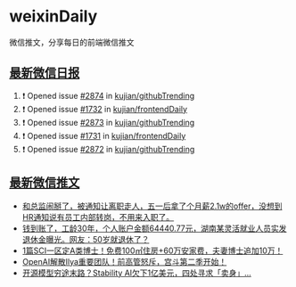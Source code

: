 # weixinDaily
微信推文，分享每日的前端微信推文

## [最新微信日报](https://github.com/kujian/weixinDaily/issues)

<!--START_SECTION:activity-->
1. ❗ Opened issue [#2874](https://github.com/kujian/githubTrending/issues/2874) in [kujian/githubTrending](https://github.com/kujian/githubTrending)
2. ❗ Opened issue [#1732](https://github.com/kujian/frontendDaily/issues/1732) in [kujian/frontendDaily](https://github.com/kujian/frontendDaily)
3. ❗ Opened issue [#2873](https://github.com/kujian/githubTrending/issues/2873) in [kujian/githubTrending](https://github.com/kujian/githubTrending)
4. ❗ Opened issue [#1731](https://github.com/kujian/frontendDaily/issues/1731) in [kujian/frontendDaily](https://github.com/kujian/frontendDaily)
5. ❗ Opened issue [#2872](https://github.com/kujian/githubTrending/issues/2872) in [kujian/githubTrending](https://github.com/kujian/githubTrending)
<!--END_SECTION:activity-->


## [最新微信推文](https://weixin.qdkfweb.cn/)

<!-- BLOG-POST-LIST:START -->
- [和总监闹掰了，被通知让离职走人，五一后拿了个月薪2.1w的offer，没想到HR通知说有员工内部转岗，不用来入职了。](https://weixin.qdkfweb.cn/47653.html)
- [钱到账了，工龄30年，个人账户金额64440.77元，湖南某灵活就业人员实发退休金曝光。网友：50岁就退休了？](https://weixin.qdkfweb.cn/47656.html)
- [1篇SCI一区定A类博士！免费100㎡住房+60万安家费，夫妻博士追加10万！](https://weixin.qdkfweb.cn/47673.html)
- [OpenAI解散Ilya重要团队！前高管怒斥，宫斗第二季开始！](https://weixin.qdkfweb.cn/47674.html)
- [开源模型穷途末路？Stability AI欠下1亿美元，四处寻求「卖身」...](https://weixin.qdkfweb.cn/47675.html)
<!-- BLOG-POST-LIST:END -->